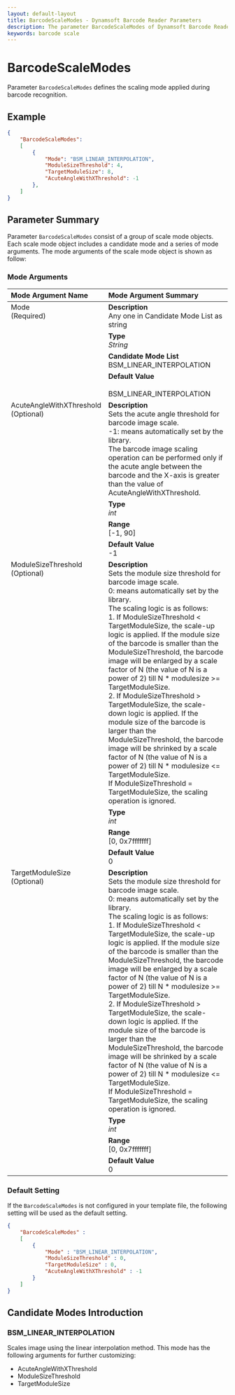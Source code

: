 ```yaml
---
layout: default-layout
title: BarcodeScaleModes - Dynamsoft Barcode Reader Parameters
description: The parameter BarcodeScaleModes of Dynamsoft Barcode Reader defines scaling mode applied during barcode recognition.
keywords: barcode scale
---
```


# BarcodeScaleModes

Parameter `BarcodeScaleModes` defines the scaling mode applied during barcode recognition.

## Example

```json
{
    "BarcodeScaleModes": 
    [
        {
            "Mode": "BSM_LINEAR_INTERPOLATION", 
            "ModuleSizeThreshold": 4,
            "TargetModuleSize": 8,
            "AcuteAngleWithXThreshold": -1
        },
    ]
}
```

## Parameter Summary

Parameter `BarcodeScaleModes` consist of a group of scale mode objects. Each scale mode object includes a candidate mode and a series of mode arguments. The mode arguments of the scale mode object is shown as follow:

### Mode Arguments

<table style = "text-align:left">
    <thead>
        <tr>
            <th nowrap="nowrap">Mode Argument Name</th>
            <th nowrap="nowrap">Mode Argument Summary</th>
        </tr>
    </thead>
    <tr>
        <td rowspan = "4" style="vertical-align:text-top">Mode<br>(Required)</td>
        <td><b>Description</b><br>Any one in Candidate Mode List as string
        </td>
    </tr>
    <tr>
        <td><b>Type</b><br><i>String</i>
        </td>
    </tr>
    <tr>
        <td><b>Candidate Mode List</b><br>BSM_LINEAR_INTERPOLATION
        </td>
    </tr>
    <tr>
        <td><b>Default Value</b><br>
        <br>BSM_LINEAR_INTERPOLATION
        </td>
    </tr>
    <tr>
        <td rowspan = "4" style="vertical-align:text-top">AcuteAngleWithXThreshold<br>(Optional)</td>
        <td><b>Description</b><br>Sets the acute angle threshold for barcode image scale.
        <br>-1: means automatically set by the library.
        <br>The barcode image scaling operation can be performed only if the acute angle between the barcode and the X-axis is greater than the value of AcuteAngleWithXThreshold.
        </td>
    </tr>
    <tr>
        <td><b>Type</b><br><i>int</i>
        </td>
    </tr>
    <tr>
        <td><b>Range</b><br>[-1, 90]
        </td>
    </tr>
    <tr>
        <td><b>Default Value</b><br>-1
        </td>
    </tr>
    <tr>
        <td rowspan = "4" style="vertical-align:text-top">ModuleSizeThreshold<br>(Optional)</td>
        <td><b>Description</b><br>Sets the module size threshold for barcode image scale.
        <br>0: means automatically set by the library.
        <br>The scaling logic is as follows:<br>1. If ModuleSizeThreshold < TargetModuleSize, the scale-up logic is applied. If the module size of the barcode is smaller than the ModuleSizeThreshold, the barcode image will be enlarged by a scale factor of N (the value of N is a power of 2) till N * modulesize >= TargetModuleSize.<br>2. If ModuleSizeThreshold > TargetModuleSize, the scale-down logic is applied. If the module size of the barcode is larger than the ModuleSizeThreshold, the barcode image will be shrinked by a scale factor of N (the value of N is a power of 2) till N * modulesize <= TargetModuleSize.<br>If ModuleSizeThreshold = TargetModuleSize, the scaling operation is ignored.
        </td>
    </tr>
    <tr>
        <td><b>Type</b><br><i>int</i>
        </td>
    </tr>
    <tr>
        <td><b>Range</b><br>[0, 0x7fffffff]
        </td>
    </tr>
    <tr>
        <td><b>Default Value</b><br>0
        </td>
    </tr>
    <tr>
        <td rowspan = "4" style="vertical-align:text-top">TargetModuleSize<br>(Optional)</td>
        <td><b>Description</b><br>Sets the module size threshold for barcode image scale.
        <br>0: means automatically set by the library.
        <br>The scaling logic is as follows:<br>1. If ModuleSizeThreshold < TargetModuleSize, the scale-up logic is applied. If the module size of the barcode is smaller than the ModuleSizeThreshold, the barcode image will be enlarged by a scale factor of N (the value of N is a power of 2) till N * modulesize >= TargetModuleSize.<br>2. If ModuleSizeThreshold > TargetModuleSize, the scale-down logic is applied. If the module size of the barcode is larger than the ModuleSizeThreshold, the barcode image will be shrinked by a scale factor of N (the value of N is a power of 2) till N * modulesize <= TargetModuleSize.<br>If ModuleSizeThreshold = TargetModuleSize, the scaling operation is ignored.
        </td>
    </tr>
    <tr>
        <td><b>Type</b><br><i>int</i>
        </td>
    </tr>
    <tr>
        <td><b>Range</b><br>[0, 0x7fffffff]
        </td>
    </tr>
    <tr>
        <td><b>Default Value</b><br>0
        </td>
    </tr>
</table>

### Default Setting

If the `BarcodeScaleModes` is not configured in your template file, the following setting will be used as the default setting.

```json
{
    "BarcodeScaleModes" : 
    [
        {
            "Mode" : "BSM_LINEAR_INTERPOLATION",
            "ModuleSizeThreshold" : 0,
            "TargetModuleSize" : 0,
            "AcuteAngleWithXThreshold" : -1
        }
    ]
}
```

## Candidate Modes Introduction

### BSM_LINEAR_INTERPOLATION

Scales image using the linear interpolation method. This mode has the following arguments for further customizing:

- AcuteAngleWithXThreshold
- ModuleSizeThreshold
- TargetModuleSize

